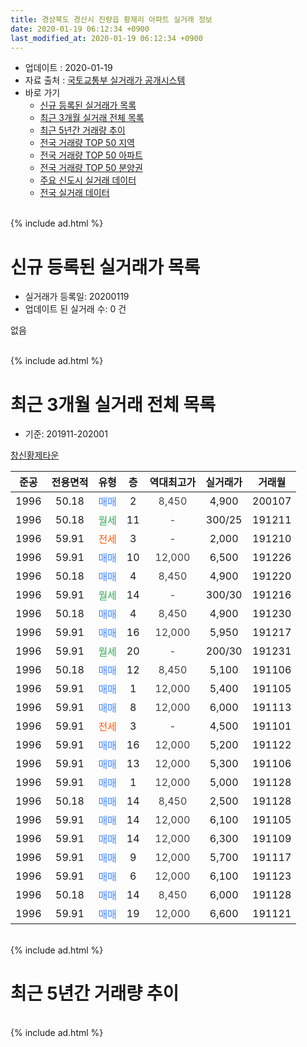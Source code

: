 ```yaml
---
title: 경상북도 경산시 진량읍 황제리 아파트 실거래 정보
date: 2020-01-19 06:12:34 +0900
last_modified_at: 2020-01-19 06:12:34 +0900
---
```


* 업데이트 : 2020-01-19
* 자료 출처 : [국토교통부 실거래가 공개시스템](http://rt.molit.go.kr)
* 바로 가기
    * [신규 등록된 실거래가 목록](#신규-등록된-실거래가-목록)
    * [최근 3개월 실거래 전체 목록](#최근-3개월-실거래-전체-목록)
    * [최근 5년간 거래량 추이](#최근-5년간-거래량-추이)
    * [전국 거래량 TOP 50 지역](https://apt-info.github.io/apt-trade-info/최근-3개월-전국에서-가장-거래가-많이-발생한-지역)
    * [전국 거래량 TOP 50 아파트](https://apt-info.github.io/apt-trade-info/최근-3개월-전국에서-가장-거래가-많이-발생한-아파트)
    * [전국 거래량 TOP 50 분양권](https://apt-info.github.io/apt-trade-info/최근-3개월-전국에서-가장-거래가-많이-발생한-분양권)
    * [주요 신도시 실거래 데이터](https://apt-info.github.io/apt-trade-info/주요-신도시)
    * [전국 실거래 데이터](https://apt-info.github.io/apt-trade-info/전국)
<br>
{% include ad.html %}
<br>

# 신규 등록된 실거래가 목록
* 실거래가 등록일: 20200119
* 업데이트 된 실거래 수: 0 건

없음

<br>
{% include ad.html %}
<br>

# 최근 3개월 실거래 전체 목록
* 기준: 201911-202001


[창신황제타운](https://search.naver.com/search.naver?query=%EA%B2%BD%EC%83%81%EB%B6%81%EB%8F%84+%EA%B2%BD%EC%82%B0%EC%8B%9C+%EC%A7%84%EB%9F%89%EC%9D%8D+%ED%99%A9%EC%A0%9C%EB%A6%AC+%EC%B0%BD%EC%8B%A0%ED%99%A9%EC%A0%9C%ED%83%80%EC%9A%B4)

|준공|전용면적|유형|층|역대최고가|실거래가|거래월|
|:---:|:---:|:---:|:---:|:---:|:---:|:---:|
|1996|50.18|<span style="color:#4285f3">매매</span>|2|<span style="color:#444444">8,450</span>|4,900|200107|
|1996|50.18|<span style="color:#34a853">월세</span>|11|<span style="color:#444444">-</span>|300/25|191211|
|1996|59.91|<span style="color:#ff5a00">전세</span>|3|<span style="color:#444444">-</span>|2,000|191210|
|1996|59.91|<span style="color:#4285f3">매매</span>|10|<span style="color:#444444">12,000</span>|6,500|191226|
|1996|50.18|<span style="color:#4285f3">매매</span>|4|<span style="color:#444444">8,450</span>|4,900|191220|
|1996|59.91|<span style="color:#34a853">월세</span>|14|<span style="color:#444444">-</span>|300/30|191216|
|1996|50.18|<span style="color:#4285f3">매매</span>|4|<span style="color:#444444">8,450</span>|4,900|191230|
|1996|59.91|<span style="color:#4285f3">매매</span>|16|<span style="color:#444444">12,000</span>|5,950|191217|
|1996|59.91|<span style="color:#34a853">월세</span>|20|<span style="color:#444444">-</span>|200/30|191231|
|1996|50.18|<span style="color:#4285f3">매매</span>|12|<span style="color:#444444">8,450</span>|5,100|191106|
|1996|59.91|<span style="color:#4285f3">매매</span>|1|<span style="color:#444444">12,000</span>|5,400|191105|
|1996|59.91|<span style="color:#4285f3">매매</span>|8|<span style="color:#444444">12,000</span>|6,000|191113|
|1996|59.91|<span style="color:#ff5a00">전세</span>|3|<span style="color:#444444">-</span>|4,500|191101|
|1996|59.91|<span style="color:#4285f3">매매</span>|16|<span style="color:#444444">12,000</span>|5,200|191122|
|1996|59.91|<span style="color:#4285f3">매매</span>|13|<span style="color:#444444">12,000</span>|5,300|191106|
|1996|59.91|<span style="color:#4285f3">매매</span>|1|<span style="color:#444444">12,000</span>|5,000|191128|
|1996|50.18|<span style="color:#4285f3">매매</span>|14|<span style="color:#444444">8,450</span>|2,500|191128|
|1996|59.91|<span style="color:#4285f3">매매</span>|14|<span style="color:#444444">12,000</span>|6,100|191105|
|1996|59.91|<span style="color:#4285f3">매매</span>|14|<span style="color:#444444">12,000</span>|6,300|191109|
|1996|59.91|<span style="color:#4285f3">매매</span>|9|<span style="color:#444444">12,000</span>|5,700|191117|
|1996|59.91|<span style="color:#4285f3">매매</span>|6|<span style="color:#444444">12,000</span>|6,100|191123|
|1996|50.18|<span style="color:#4285f3">매매</span>|14|<span style="color:#444444">8,450</span>|6,000|191128|
|1996|59.91|<span style="color:#4285f3">매매</span>|19|<span style="color:#444444">12,000</span>|6,600|191121|


<br>
{% include ad.html %}
<br>

# 최근 5년간 거래량 추이


<div style="width:100%;">
    <canvas id="deal_progress" height="200"></canvas>
</div>

<script>
new Chart(document.getElementById("deal_progress"), {
    type: 'line',
    data: {
        labels: ['201501','201502','201503','201504','201505','201506','201507','201508','201509','201510','201511','201512','201601','201602','201603','201604','201605','201606','201607','201608','201609','201610','201611','201612','201701','201702','201703','201704','201705','201706','201707','201708','201709','201710','201711','201712','201801','201802','201803','201804','201805','201806','201807','201808','201809','201810','201811','201812','201901','201902','201903','201904','201905','201906','201907','201908','201909','201910','201911','201912','202001'],
        datasets: [{
            label: '매매',
            pointRadius: 1,
            data: [7, 10, 13, 8, 14, 7, 2, 3, 8, 3, 6, 3, 1, 3, 1, 4, 2, 5, 4, 2, 8, 2, 1, 2, 3, 4, 9, 2, 9, 7, 3, 4, 4, 2, 3, 2, 3, 2, 7, 3, 6, 0, 5, 4, 6, 4, 1, 2, 6, 3, 7, 3, 10, 2, 6, 4, 3, 7, 13, 4, 1],
            borderColor: "rgba(255, 201, 14, 1)",
            backgroundColor: "rgba(255, 201, 14, 0.5)",
            fill: false,
            lineTension: 0
        },{
            label: '전월세',
            pointRadius: 1,
            data: [0, 3, 5, 7, 6, 5, 2, 5, 2, 3, 4, 1, 3, 3, 3, 3, 5, 2, 2, 1, 2, 5, 3, 2, 1, 3, 4, 3, 3, 1, 1, 1, 0, 0, 3, 3, 1, 1, 3, 1, 2, 4, 1, 1, 1, 2, 0, 3, 1, 5, 3, 5, 0, 5, 3, 1, 1, 9, 1, 4, 0],
            borderColor: "rgba(0, 141, 185, 1)",
            backgroundColor: "rgba(0, 141, 185, 0.5)",
            fill: false,
            lineTension: 0
        }
        ]
    },
    options: {
        responsive: true,
        title: {
            display: false
        },
        tooltips: {
            mode: 'index',
            intersect: false
        },
        hover: {
            mode: 'nearest',
            intersect: true
        },
        scales: {
            xAxes: [{
                display: true,
                scaleLabel: {
                    display: true,
                    labelString: '년/월'
                }
            }],
            yAxes: [{
                display: true,
                ticks: {
                    suggestedMin: 0,
                },
                scaleLabel: {
                    display: true,
                    labelString: '실거래 수'
                }
            }]
        }
    }
});

</script>


<br>
{% include ad.html %}
<br>

